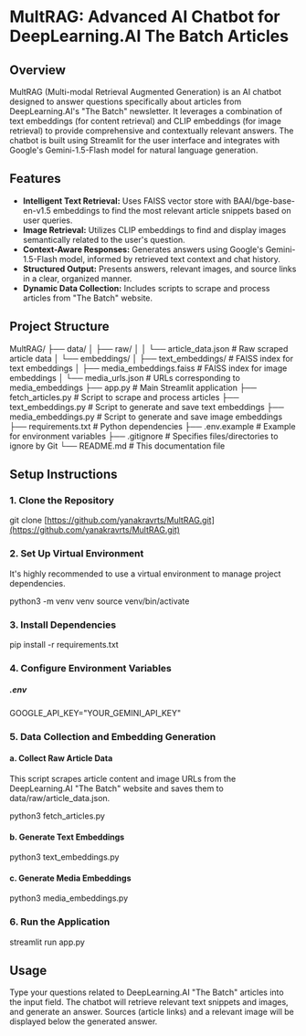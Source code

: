 # MultRAG: Advanced AI Chatbot for DeepLearning.AI The Batch Articles

## Overview

MultRAG (Multi-modal Retrieval Augmented Generation) is an AI chatbot designed to answer questions specifically about articles from DeepLearning.AI's "The Batch" newsletter. It leverages a combination of text embeddings (for content retrieval) and CLIP embeddings (for image retrieval) to provide comprehensive and contextually relevant answers. The chatbot is built using Streamlit for the user interface and integrates with Google's Gemini-1.5-Flash model for natural language generation.

## Features

- **Intelligent Text Retrieval:** Uses FAISS vector store with BAAI/bge-base-en-v1.5 embeddings to find the most relevant article snippets based on user queries.
- **Image Retrieval:** Utilizes CLIP embeddings to find and display images semantically related to the user's question.
- **Context-Aware Responses:** Generates answers using Google's Gemini-1.5-Flash model, informed by retrieved text context and chat history.
- **Structured Output:** Presents answers, relevant images, and source links in a clear, organized manner.
- **Dynamic Data Collection:** Includes scripts to scrape and process articles from "The Batch" website.

## Project Structure


MultRAG/
├── data/
│ ├── raw/
│ │ └── article_data.json # Raw scraped article data
│ └── embeddings/
│ ├── text_embeddings/ # FAISS index for text embeddings
│ ├── media_embeddings.faiss # FAISS index for image embeddings
│ └── media_urls.json # URLs corresponding to media_embeddings
├── app.py # Main Streamlit application
├── fetch_articles.py # Script to scrape and process articles
├── text_embeddings.py # Script to generate and save text embeddings
├── media_embeddings.py # Script to generate and save image embeddings
├── requirements.txt # Python dependencies
├── .env.example # Example for environment variables
├── .gitignore # Specifies files/directories to ignore by Git
└── README.md # This documentation file

## Setup Instructions

### 1. Clone the Repository


git clone [https://github.com/yanakravrts/MultRAG.git](https://github.com/yanakravrts/MultRAG.git)


### 2. Set Up Virtual Environment

It's highly recommended to use a virtual environment to manage project dependencies.

python3 -m venv venv
source venv/bin/activate  

### 3. Install Dependencies

pip install -r requirements.txt

### 4. Configure Environment Variables

##### .env
GOOGLE_API_KEY="YOUR_GEMINI_API_KEY"

### 5. Data Collection and Embedding Generation

#### a. Collect Raw Article Data

This script scrapes article content and image URLs from the DeepLearning.AI "The Batch" website and saves them to data/raw/article_data.json.

python3 fetch_articles.py

#### b. Generate Text Embeddings

python3 text_embeddings.py

#### c. Generate Media Embeddings

python3 media_embeddings.py

### 6. Run the Application

streamlit run app.py


## Usage
Type your questions related to DeepLearning.AI "The Batch" articles into the input field.
The chatbot will retrieve relevant text snippets and images, and generate an answer.
Sources (article links) and a relevant image will be displayed below the generated answer.
